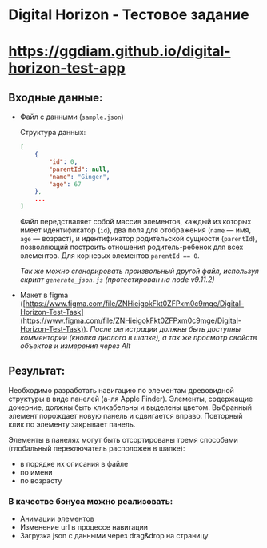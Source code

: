 # Digital Horizon - Тестовое задание

# https://ggdiam.github.io/digital-horizon-test-app

## Входные данные:
* Файл с данными (`sample.json`)

    Структура данных:
    ```json
    [
        {
            "id": 0,
            "parentId": null,
            "name": "Ginger",
            "age": 67
        },
        ...
    ]
    ```
    Файл передстваляет собой массив элементов, каждый из которых имеет идентификатор (`id`), два поля для отображения (`name` &mdash; имя, `age` &mdash; возраст), и идентификатор родительской сущности (`parentId`), позволяющий построить отношения родитель-ребенок для всех элементов. Для корневых элементов `parentId == 0`.

    *Так же можно сгенерировать произвольный другой файл, используя скрипт `generate_json.js` (протестирован на node v9.11.2)*

* Макет в figma ([https://www.figma.com/file/ZNHieigokFkt0ZFPxm0c9mge/Digital-Horizon-Test-Task](https://www.figma.com/file/ZNHieigokFkt0ZFPxm0c9mge/Digital-Horizon-Test-Task)). *После регистрации должны быть доступны комментарии (кнопка диалога в шапке), а так же просмотр свойств объектов и измерения через Alt*

## Результат:
Необходимо разработать навигацию по элементам древовидной структуры в виде панелей (а-ля Apple Finder). Элементы, содержащие дочерние, должны быть кликабельны и выделены цветом. Выбранный элемент порождает новую панель и сдвигается вправо. Повторный клик по элементу закрывает панель.

Элементы в панелях могут быть отсортированы тремя способами (глобальный переключатель расположен в шапке):
* в порядке их описания в файле
* по имени
* по возрасту

### В качестве бонуса можно реализовать:
* Анимации элементов
* Изменение url в процессе навигации
* Загрузка json с данными через drag&drop на страницу
